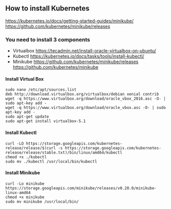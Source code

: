 ## How to install Kubernetes

https://kubernetes.io/docs/getting-started-guides/minikube/
https://github.com/kubernetes/minikube/releases

### You need to install 3 components
- Virtualbox https://tecadmin.net/install-oracle-virtualbox-on-ubuntu/
- Kubectl https://kubernetes.io/docs/tasks/tools/install-kubectl/
- Minikube https://github.com/kubernetes/minikube/releases https://github.com/kubernetes/minikube

#### Install Virtual Box
```
sudo nano /etc/apt/sources.list
deb http://download.virtualbox.org/virtualbox/debian xenial contrib
wget -q https://www.virtualbox.org/download/oracle_vbox_2016.asc -O- | sudo apt-key add -
wget -q https://www.virtualbox.org/download/oracle_vbox.asc -O- | sudo apt-key add -
sudo apt-get update
sudo apt-get install virtualbox-5.1
```

#### Install Kubectl
```
curl -LO https://storage.googleapis.com/kubernetes-release/release/$(curl -s https://storage.googleapis.com/kubernetes-release/release/stable.txt)/bin/linux/amd64/kubectl
chmod +x ./kubectl
sudo mv ./kubectl /usr/local/bin/kubectl
```

#### Install Minikube
```
curl -Lo minikube https://storage.googleapis.com/minikube/releases/v0.20.0/minikube-linux-amd64
chmod +x minikube
sudo mv minikube /usr/local/bin/
```


